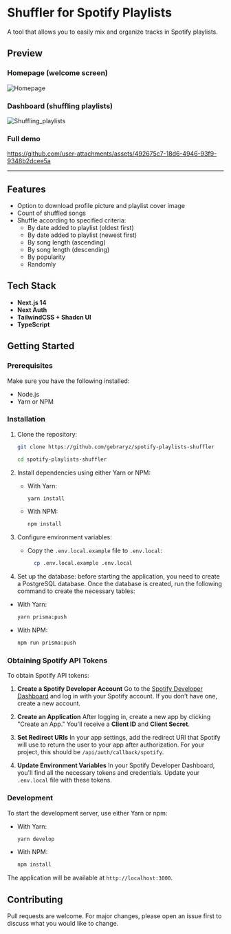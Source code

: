 # Shuffler for Spotify Playlists

A tool that allows you to easily mix and organize tracks in Spotify playlists.

## Preview

### Homepage (welcome screen)
![Homepage](https://github.com/user-attachments/assets/3269e2be-3d70-42a2-b139-3ed8fa1546c7)


### Dashboard (shuffling playlists)
![Shuffling_playlists](https://github.com/user-attachments/assets/7a5fbb0e-e60a-4ac5-bed2-abc8b51c59ae)

### Full demo
https://github.com/user-attachments/assets/492675c7-18d6-4946-93f9-9348b2dcee5a

---

## Features

- Option to download profile picture and playlist cover image
- Count of shuffled songs
- Shuffle according to specified criteria:
  - By date added to playlist (oldest first)
  - By date added to playlist (newest first)
  - By song length (ascending)
  - By song length (descending)
  - By popularity
  - Randomly

## Tech Stack

- **Next.js 14**
- **Next Auth**
- **TailwindCSS + Shadcn UI**
- **TypeScript**

## Getting Started

### Prerequisites

Make sure you have the following installed:

- Node.js
- Yarn or NPM

### Installation

1. Clone the repository:

   ```bash
   git clone https://github.com/gebraryz/spotify-playlists-shuffler

   cd spotify-playlists-shuffler
   ```
2. Install dependencies using either Yarn or NPM:

    * With Yarn:

      ```bash
      yarn install
      ```

    * With NPM:

      ```bash
      npm install
      ```

3. Configure environment variables:
    * Copy the `.env.local.example` file to `.env.local`:

      ```bash
        cp .env.local.example .env.local
      ```

4. Set up the database: before starting the application, you need to create a PostgreSQL database. Once the database is created, run the following command to create the necessary tables:

  * With Yarn:
    ```bash
    yarn prisma:push
    ```

  * With NPM:
    ```bash
    npm run prisma:push
    ```

### Obtaining Spotify API Tokens

To obtain Spotify API tokens:

1. **Create a Spotify Developer Account**
   Go to the [Spotify Developer Dashboard](https://developer.spotify.com/dashboard/login) and log in with your Spotify account. If you don’t have one, create a new account.

2. **Create an Application**
   After logging in, create a new app by clicking "Create an App." You’ll receive a **Client ID** and **Client Secret**.

3. **Set Redirect URIs**
   In your app settings, add the redirect URI that Spotify will use to return the user to your app after authorization. For your project, this should be `/api/auth/callback/spotify`.

4. **Update Environment Variables**
   In your Spotify Developer Dashboard, you'll find all the necessary tokens and credentials. Update your `.env.local` file with these tokens.

### Development

To start the development server, use either Yarn or npm:

* With Yarn:

  ```bash
  yarn develop
  ```

* With NPM:

  ```bash
  npm install
  ```

The application will be available at `http://localhost:3000`.

## Contributing

Pull requests are welcome. For major changes, please open an issue first to discuss what you would like to change.
